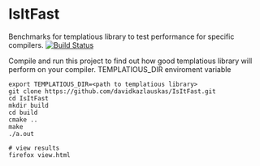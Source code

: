 # IsItFast
Benchmarks for templatious library to test performance for specific compilers.
[![Build Status](https://travis-ci.org/davidkazlauskas/IsItFast.svg)](https://travis-ci.org/davidkazlauskas/IsItFast)

Compile and run this project to find out how good templatious library will perform on your compiler. TEMPLATIOUS_DIR enviroment variable

~~~~~~
export TEMPLATIOUS_DIR=<path to templatious library>
git clone https://github.com/davidkazlauskas/IsItFast.git
cd IsItFast
mkdir build
cd build
cmake ..
make
./a.out

# view results
firefox view.html
~~~~~~
